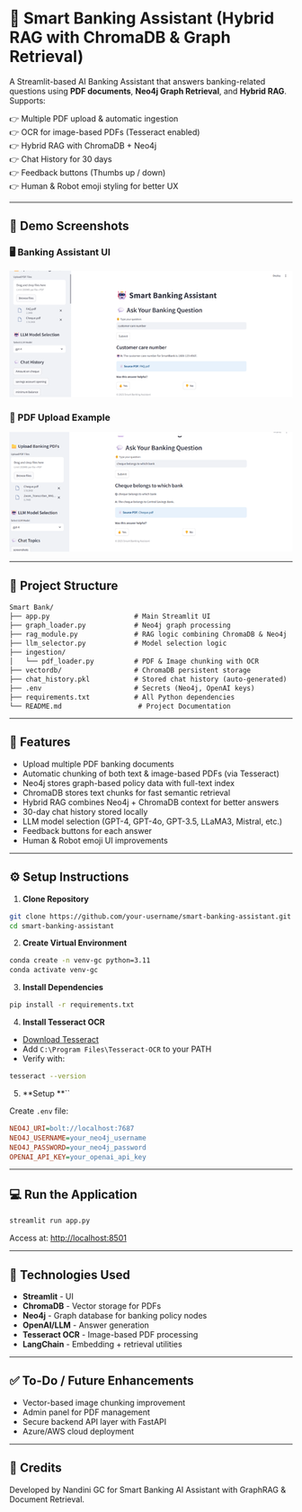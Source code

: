 # 🏦 Smart Banking Assistant (Hybrid RAG with ChromaDB & Graph Retrieval)

A Streamlit-based AI Banking Assistant that answers banking-related questions using **PDF documents**, **Neo4j Graph Retrieval**, and **Hybrid RAG**. Supports:

👉 Multiple PDF upload & automatic ingestion\
👉 OCR for image-based PDFs (Tesseract enabled)\
👉 Hybrid RAG with ChromaDB + Neo4j\
👉 Chat History for 30 days\
👉 Feedback buttons (Thumbs up / down)\
👉 Human & Robot emoji styling for better UX

---

## 📸 Demo Screenshots

### 🖥️ Banking Assistant UI
![UI Demo](screenshots/ui_demo.png)

### 📄 PDF Upload Example
![PDF Upload](screenshots/pdf_upload.png)

---

## 📁 Project Structure

```
Smart Bank/
├── app.py                     # Main Streamlit UI
├── graph_loader.py            # Neo4j graph processing
├── rag_module.py              # RAG logic combining ChromaDB & Neo4j
├── llm_selector.py            # Model selection logic
├── ingestion/
│   └── pdf_loader.py          # PDF & Image chunking with OCR
├── vectordb/                  # ChromaDB persistent storage
├── chat_history.pkl           # Stored chat history (auto-generated)
├── .env                       # Secrets (Neo4j, OpenAI keys)
├── requirements.txt           # All Python dependencies
└── README.md                   # Project Documentation
```

---

## 🚀 Features

- Upload multiple PDF banking documents
- Automatic chunking of both text & image-based PDFs (via Tesseract)
- Neo4j stores graph-based policy data with full-text index
- ChromaDB stores text chunks for fast semantic retrieval
- Hybrid RAG combines Neo4j + ChromaDB context for better answers
- 30-day chat history stored locally
- LLM model selection (GPT-4, GPT-4o, GPT-3.5, LLaMA3, Mistral, etc.)
- Feedback buttons for each answer
- Human & Robot emoji UI improvements

---

## ⚙️ Setup Instructions

1. **Clone Repository**

```bash
git clone https://github.com/your-username/smart-banking-assistant.git
cd smart-banking-assistant
```

2. **Create Virtual Environment**

```bash
conda create -n venv-gc python=3.11
conda activate venv-gc
```

3. **Install Dependencies**

```bash
pip install -r requirements.txt
```

4. **Install Tesseract OCR**

- [Download Tesseract](https://github.com/tesseract-ocr/tesseract/releases)
- Add `C:\Program Files\Tesseract-OCR` to your PATH
- Verify with:

```bash
tesseract --version
```

5. \*\*Setup \*\*``

Create `.env` file:

```ini
NEO4J_URI=bolt://localhost:7687
NEO4J_USERNAME=your_neo4j_username
NEO4J_PASSWORD=your_neo4j_password
OPENAI_API_KEY=your_openai_api_key
```

---

## 💻 Run the Application

```bash
streamlit run app.py
```

Access at: [http://localhost:8501](http://localhost:8501)

---

## 🧠 Technologies Used

- **Streamlit** - UI
- **ChromaDB** - Vector storage for PDFs
- **Neo4j** - Graph database for banking policy nodes
- **OpenAI/LLM** - Answer generation
- **Tesseract OCR** - Image-based PDF processing
- **LangChain** - Embedding + retrieval utilities

---

## ✅ To-Do / Future Enhancements

- Vector-based image chunking improvement
- Admin panel for PDF management
- Secure backend API layer with FastAPI
- Azure/AWS cloud deployment

---

## 📢 Credits

Developed by Nandini GC for Smart Banking AI Assistant with GraphRAG & Document Retrieval.

